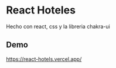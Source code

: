 # React Hoteles
Hecho con react, css y la libreria chakra-ui
## Demo
https://react-hotels.vercel.app/

